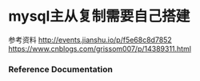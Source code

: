 # mysql主从复制需要自己搭建
参考资料 http://events.jianshu.io/p/f5e68c8d7852
        https://www.cnblogs.com/grissom007/p/14389311.html
### Reference Documentation
